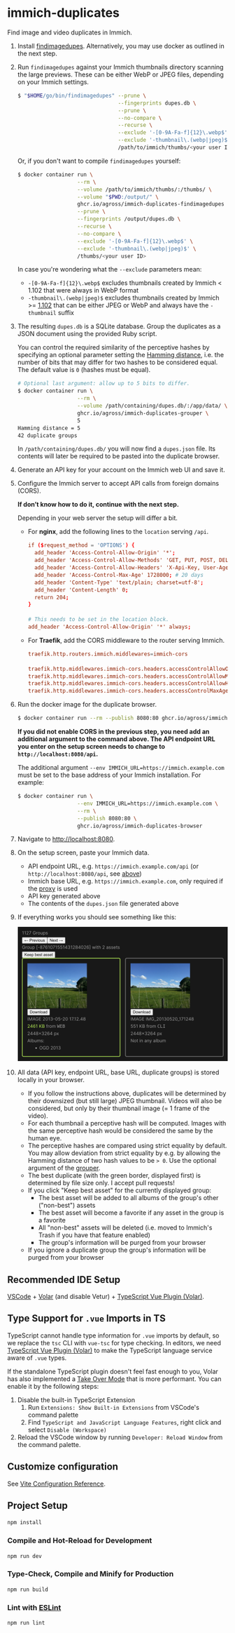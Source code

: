 # immich-duplicates

Find image and video duplicates in Immich.

1. Install [findimagedupes](https://gitlab.com/opennota/findimagedupes).
   Alternatively, you may use docker as outlined in the next step.

1. Run `findimagedupes` against your Immich thumbnails directory scanning the
   large previews. These can be either WebP or JPEG files, depending on your
   Immich settings.

   ```sh
   $ "$HOME/go/bin/findimagedupes" --prune \
                                   --fingerprints dupes.db \
                                   --prune \
                                   --no-compare \
                                   --recurse \
                                   --exclude '-[0-9A-Fa-f]{12}\.webp$' \
                                   --exclude '-thumbnail\.(webp|jpeg)$' \
                                   /path/to/immich/thumbs/<your user ID>
   ```

   Or, if you don't want to compile `findimagedupes` yourself:

   ```sh
   $ docker container run \
                      --rm \
                      --volume /path/to/immich/thumbs/:/thumbs/ \
                      --volume "$PWD:/output/" \
                      ghcr.io/agross/immich-duplicates-findimagedupes \
                      --prune \
                      --fingerprints /output/dupes.db \
                      --recurse \
                      --no-compare \
                      --exclude '-[0-9A-Fa-f]{12}\.webp$' \
                      --exclude '-thumbnail\.(webp|jpeg)$' \
                      /thumbs/<your user ID>
   ```

   In case you're wondering what the `--exclude` parameters mean:

   * `-[0-9A-Fa-f]{12}\.webp$` excludes thumbnails created by Immich < 1.102
     that were always in WebP format
   * `-thumbnail\.(webp|jpeg)$` excludes thumbnails created by Immich >=
     [1.102](https://github.com/immich-app/immich/releases/tag/v1.102.0) that
     can be either JPEG or WebP and always have the `-thumbnail` suffix

1. The resulting `dupes.db` is a SQLite database. Group the duplicates as a
   JSON document using the provided Ruby script.

   <a id="hamming"></a>You can control the required similarity of the perceptive hashes
   by specifying an optional parameter setting the
   [Hamming distance](https://en.wikipedia.org/wiki/Hamming_distance), i.e. the
   number of bits that may differ for two hashes to be considered equal. The
   default value is `0` (hashes must be equal).

   ```sh
   # Optional last argument: allow up to 5 bits to differ.
   $ docker container run \
                      --rm \
                      --volume /path/containing/dupes.db/:/app/data/ \
                      ghcr.io/agross/immich-duplicates-grouper \
                      5
   Hamming distance = 5
   42 duplicate groups
   ```

   In `/path/containing/dupes.db/` you will now find a `dupes.json` file.
   Its contents will later be required to be pasted into the duplicate browser.

1. Generate an API key for your account on the Immich web UI and save it.

1. Configure the Immich server to accept API calls from foreign domains (CORS).

   **If don’t know how to do it, continue with the next step.**

   Depending in your web server the setup will differ a bit.

   * For **nginx**, add the following lines to the `location` serving `/api`.

     ```conf
     if ($request_method = 'OPTIONS') {
       add_header 'Access-Control-Allow-Origin' '*';
       add_header 'Access-Control-Allow-Methods' 'GET, PUT, POST, DELETE, OPTIONS';
       add_header 'Access-Control-Allow-Headers' 'X-Api-Key, User-Agent, Content-Type';
       add_header 'Access-Control-Max-Age' 1728000; # 20 days
       add_header 'Content-Type' 'text/plain; charset=utf-8';
       add_header 'Content-Length' 0;
       return 204;
     }

     # This needs to be set in the location block.
     add_header 'Access-Control-Allow-Origin' '*' always;
     ```

   * For **Traefik**, add the CORS middleware to the router serving Immich.

     ```conf
     traefik.http.routers.immich.middlewares=immich-cors

     traefik.http.middlewares.immich-cors.headers.accessControlAllowOriginList=*
     traefik.http.middlewares.immich-cors.headers.accessControlAllowMethods=GET, PUT, POST, DELETE, OPTIONS
     traefik.http.middlewares.immich-cors.headers.accessControlAllowHeaders=X-Api-Key, User-Agent, Content-Type
     traefik.http.middlewares.immich-cors.headers.accessControlMaxAge=1728000
     ```

1. Run the docker image for the duplicate browser.

   ```sh
   $ docker container run --rm --publish 8080:80 ghcr.io/agross/immich-duplicates-browser
   ```

   <a name="proxy"></a>
   **If you did not enable CORS in the previous step, you need add an additional
   argument to the command above. The API endpoint URL you enter on the setup
   screen needs to change to `http://localhost:8080/api`.**

   The additional argument `--env IMMICH_URL=https://immich.example.com` must be
   set to the base address of your Immich installation. For example:

   ```sh
   $ docker container run \
                      --env IMMICH_URL=https://immich.example.com \
                      --rm \
                      --publish 8080:80 \
                      ghcr.io/agross/immich-duplicates-browser
   ```

1. Navigate to [http://localhost:8080](http://localhost:8080).
1. On the setup screen, paste your Immich data.

   * API endpoint URL, e.g. `https://immich.example.com/api`
     (or `http://localhost:8080/api`, see [above](#proxy))
   * Immich base URL, e.g. `https://immich.example.com`, only required if the
     [proxy](#proxy) is used
   * API key generated above
   * The contents of the `dupes.json` file generated above

1. If everything works you should see something like this:

   ![Sample screenshot](img/sample.png)

1. All data (API key, endpoint URL, base URL, duplicate groups) is stored locally in your
   browser.

   * If you follow the instructions above, duplicates will be determined by
     their downsized (but still large) JPEG thumbnail. Videos will also be
     considered, but only by their thumbnail image (= 1 frame of the video).
   * For each thumbnail a perceptive hash will be computed. Images with the same
     perceptive hash would be considered the same by the human eye.
   * The perceptive hashes are compared using strict equality by default. You
     may allow deviation from strict equality by e.g. by allowing the Hamming
     distance of two hash values to be `> 0`. Use the optional argument of the
     [grouper](#hamming).
   * The best duplicate (with the green border, displayed first) is determined
     by file size only. I accept pull requests!
   * If you click "Keep best asset" for the currently displayed group:
     * The best asset will be added to all albums of the group's other
       ("non-best") assets
     * The best asset will become a favorite if any asset in the group is a
       favorite
     * All "non-best" assets will be deleted (i.e. moved to Immich's Trash if
       you have that feature enabled)
     * The group's information will be purged from your browser
   * If you ignore a duplicate group the group's information will be purged from
     your browser

## Recommended IDE Setup

[VSCode](https://code.visualstudio.com/) + [Volar](https://marketplace.visualstudio.com/items?itemName=Vue.volar) (and disable Vetur) + [TypeScript Vue Plugin (Volar)](https://marketplace.visualstudio.com/items?itemName=Vue.vscode-typescript-vue-plugin).

## Type Support for `.vue` Imports in TS

TypeScript cannot handle type information for `.vue` imports by default, so we replace the `tsc` CLI with `vue-tsc` for type checking. In editors, we need [TypeScript Vue Plugin (Volar)](https://marketplace.visualstudio.com/items?itemName=Vue.vscode-typescript-vue-plugin) to make the TypeScript language service aware of `.vue` types.

If the standalone TypeScript plugin doesn't feel fast enough to you, Volar has also implemented a [Take Over Mode](https://github.com/johnsoncodehk/volar/discussions/471#discussioncomment-1361669) that is more performant. You can enable it by the following steps:

1. Disable the built-in TypeScript Extension
    1) Run `Extensions: Show Built-in Extensions` from VSCode's command palette
    2) Find `TypeScript and JavaScript Language Features`, right click and select `Disable (Workspace)`
2. Reload the VSCode window by running `Developer: Reload Window` from the command palette.

## Customize configuration

See [Vite Configuration Reference](https://vitejs.dev/config/).

## Project Setup

```sh
npm install
```

### Compile and Hot-Reload for Development

```sh
npm run dev
```

### Type-Check, Compile and Minify for Production

```sh
npm run build
```

### Lint with [ESLint](https://eslint.org/)

```sh
npm run lint
```
